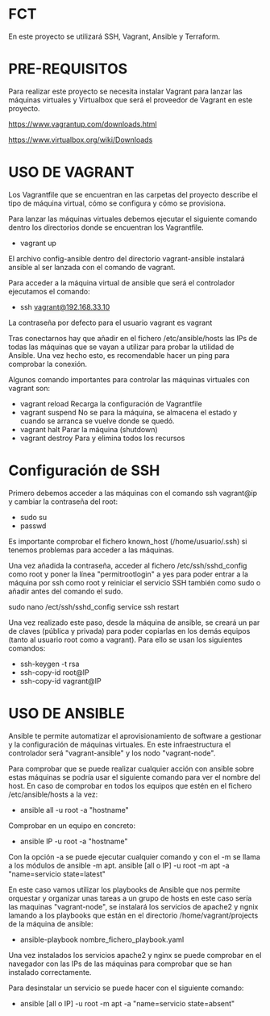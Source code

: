 # FCT
En este proyecto se utilizará SSH, Vagrant, Ansible y Terraform.

# PRE-REQUISITOS
Para realizar este proyecto se necesita instalar Vagrant para lanzar las máquinas virtuales y Virtualbox que será el proveedor de Vagrant en este proyecto.

https://www.vagrantup.com/downloads.html

https://www.virtualbox.org/wiki/Downloads


# USO DE VAGRANT

Los Vagrantfile que se encuentran en las carpetas del proyecto describe el tipo de máquina virtual, cómo se configura y cómo se provisiona.

Para lanzar las máquinas virtuales debemos ejecutar el siguiente comando dentro los directorios donde se encuentran los Vagrantfile.

- vagrant up 

El archivo config-ansible dentro del directorio vagrant-ansible instalará ansible al ser lanzada con el comando de vagrant.

Para acceder a la máquina virtual de ansible que será el controlador ejecutamos el comando:

- ssh vagrant@192.168.33.10

La contraseña por defecto para el usuario vagrant es vagrant

Tras conectarnos hay que añadir en el fichero /etc/ansible/hosts las IPs de todas las máquinas que se vayan a utilizar para probar la utilidad de Ansible. Una vez hecho esto, es recomendable hacer un ping para comprobar la conexión.

Algunos comando importantes para controlar las máquinas virtuales con vagrant son:
- vagrant reload Recarga la configuración de Vagrantfile
- vagrant suspend No se para la máquina, se almacena el estado y cuando se arranca se vuelve donde se quedó.
- vagrant halt Parar la máquina (shutdown)
- vagrant destroy Para y elimina todos los recursos

# Configuración de SSH
Primero debemos acceder a las máquinas con el comando ssh vagrant@ip y cambiar la contraseña del root:
- sudo su 
- passwd

Es importante comprobar el fichero known_host (/home/usuario/.ssh) si tenemos problemas para acceder a las máquinas.

Una vez añadida la contraseña, acceder al fichero /etc/ssh/sshd_config como root y poner la línea "permitrootlogin" a yes para poder entrar a la máquina por ssh como root y reiniciar el servicio SSH también como sudo o añadir antes del comando el sudo.

sudo nano /ect/ssh/sshd_config
service ssh restart

Una vez realizado este paso, desde la máquina de ansible, se creará un par de claves (pública y privada) para poder copiarlas en los demás equipos (tanto al usuario root como a vagrant). Para ello se usan los siguientes comandos:
- ssh-keygen -t rsa
- ssh-copy-id root@IP 
- ssh-copy-id vagrant@IP

# USO DE ANSIBLE

Ansible te permite automatizar el aprovisionamiento de software a gestionar y la configuración de máquinas virtuales. En este infraestructura el controlador será "vagrant-ansible" y los nodo "vagrant-node".

Para comprobar que se puede realizar cualquier acción con ansible sobre estas máquinas se podría usar el siguiente comando para ver el nombre del host.
En caso de comprobar en todos los equipos que estén en el fichero /etc/ansible/hosts a la vez:

- ansible all -u root -a "hostname"

Comprobar en un equipo en concreto:

- ansible IP -u root -a "hostname"

Con la opción -a se puede ejecutar cualquier comando y con el -m se llama a los módulos de ansible -m apt. 
ansible [all o IP] -u root -m apt -a "name=servicio state=latest"


En este caso vamos utilizar los playbooks de Ansible que nos permite orquestar y organizar unas tareas a un grupo de hosts en este caso sería las maquinas "vagrant-node", se instalará los servicios de apache2 y ngnix lamando a los playbooks que están en el directorio /home/vagrant/projects de la máquina de ansible:

- ansible-playbook nombre_fichero_playbook.yaml


Una vez instalados los servicios apache2 y nginx se puede comprobar en el navegador con las IPs de las máquinas para comprobar que se han instalado correctamente.

Para desinstalar un servicio se puede hacer con el siguiente comando:

- ansible [all o IP] -u root -m apt -a "name=servicio state=absent"



